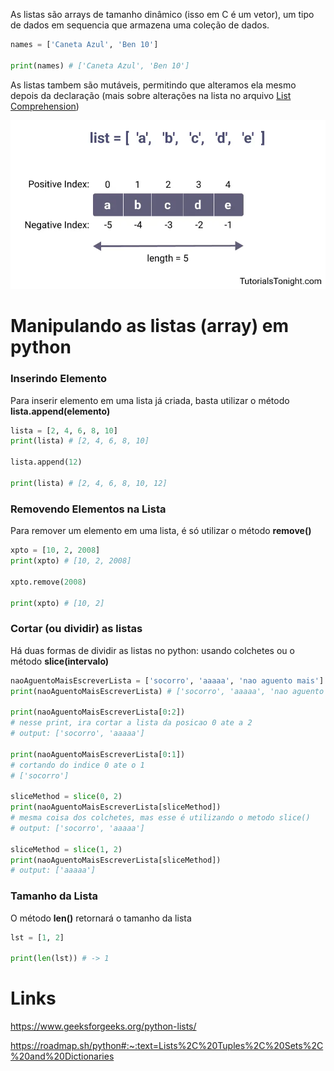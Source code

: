 As listas são arrays de tamanho dinâmico (isso em C é um vetor), um tipo de dados em sequencia que armazena uma coleção de dados.

```python
names = ['Caneta Azul', 'Ben 10']

print(names) # ['Caneta Azul', 'Ben 10']
```

As listas tambem são mutáveis, permitindo que alteramos ela mesmo depois da declaração (mais sobre alterações na lista no arquivo [List Comprehension](List%20Comprehension.md))

![](../../../Images/Python/Lists/Pasted%20image%2020231212212340.png)

# Manipulando as listas (array) em python
### Inserindo Elemento
Para inserir elemento em uma lista já criada, basta utilizar o método **lista.append(elemento)**

```python
lista = [2, 4, 6, 8, 10]
print(lista) # [2, 4, 6, 8, 10]

lista.append(12)

print(lista) # [2, 4, 6, 8, 10, 12]
```


### Removendo Elementos na Lista
Para remover um elemento em uma lista, é só utilizar o método **remove()**

```python
xpto = [10, 2, 2008]
print(xpto) # [10, 2, 2008]

xpto.remove(2008)

print(xpto) # [10, 2]
```


### Cortar (ou dividir) as listas
Há duas formas de dividir as listas no python: usando colchetes ou o método **slice(intervalo)**

```python
naoAguentoMaisEscreverLista = ['socorro', 'aaaaa', 'nao aguento mais']
print(naoAguentoMaisEscreverLista) # ['socorro', 'aaaaa', 'nao aguento mais']

print(naoAguentoMaisEscreverLista[0:2])
# nesse print, ira cortar a lista da posicao 0 ate a 2
# output: ['socorro', 'aaaaa']

print(naoAguentoMaisEscreverLista[0:1])
# cortando do indice 0 ate o 1
# ['socorro']

sliceMethod = slice(0, 2)
print(naoAguentoMaisEscreverLista[sliceMethod])
# mesma coisa dos colchetes, mas esse é utilizando o metodo slice()
# output: ['socorro', 'aaaaa']

sliceMethod = slice(1, 2)
print(naoAguentoMaisEscreverLista[sliceMethod])
# output: ['aaaaa']

```

### Tamanho da Lista
O método **len()** retornará o tamanho da lista

```python
lst = [1, 2]

print(len(lst)) # -> 1
```
# Links
https://www.geeksforgeeks.org/python-lists/

https://roadmap.sh/python#:~:text=Lists%2C%20Tuples%2C%20Sets%2C%20and%20Dictionaries